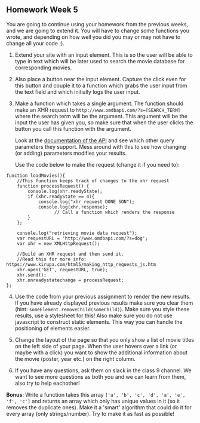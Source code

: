 ## Homework Week 5

You are going to continue using your homework from the previous weeks, and we are going to extend it.
You will have to change some functions you wrote, and depending on how well you did you may or may
not have to change all your code ;). 

1. Extend your site with an input element. This is so the user will be able to type in text which will be later used to search the movie database for corresponding movies.

2. Also place a button near the input element. Capture the click even for this button and couple it to a function which grabs the user input from the text field and which initially logs the user input.

3. Make a function which takes a single argument. The function should make an XHR request to `http://www.omdbapi.com/?s=[SEARCH_TERM]` where the search term will be the argument. This argument will be the input the user has given you, so make sure that when the user clicks the button you call this function with the argument. 

	Look at the [documentation of the API](http://www.omdbapi.com/) and see which other query parameters they support. Mess around with this to see how changing (or adding) parameters modifies your results.

	Use the code below to make the request (change it if you need to):

```
function loadMovies(){
	//This function keeps track of changes to the xhr request
	function processRequest() {
		console.log(xhr.readyState);
		if (xhr.readyState == 4){
			console.log("xhr request DONE SON");
			console.log(xhr.response);
                  // Call a function which renders the response
		}
	};

	console.log("retrieving movie data request");
	var requestURL = 'http://www.omdbapi.com/?s=dog';
	var xhr = new XMLHttpRequest();

	//Build an XHR request and then send it.
	//Read this for more info: https://www.kirupa.com/html5/making_http_requests_js.htm
	xhr.open('GET', requestURL, true);
	xhr.send();
	xhr.onreadystatechange = processRequest;
};
```


4. Use the code from your previous assignment to render the new results. If you have already displayed previous results make sure you clear them (hint: `someElement.removeChild(someChild)`). Make sure you style these results, use a stylesheet for this! Also make sure you do not use javascript to construct static elements. This way you can handle the positioning of elements easier.

5. Change the layout of the page so that you only show a list of movie titles on the left side of your page. When the user hovers over a link (or maybe with a click) you want to show the additional information about the movie (poster, year etc.) on the right column. 

6. If you have any questions, ask them on slack in the class 9 channel. We want to see more questions as both you and we can learn from them, also try to help eachother!

__Bonus__: Write a function takes this array `['a', 'b', 'c', 'd', 'a', 'e', 'f', 'c']` and returns an array which only has unique values in it (so it removes the duplicate ones). Make it a 'smart' algorithm that could do it for every array (only strings/number). Try to make it as fast as possible!
